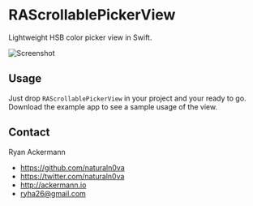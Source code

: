 # RAScrollablePickerView
Lightweight HSB color picker view in Swift.

<img src="https://github.com/naturaln0va/RAScrollablePickerView/blob/master/screenshot.png" alt="Screenshot"/>

## Usage
Just drop `RAScrollablePickerView` in your project and your ready to go.
Download the example app to see a sample usage of the view.

## Contact

Ryan Ackermann

- https://github.com/naturaln0va
- https://twitter.com/naturaln0va
- http://ackermann.io
- ryha26@gmail.com
